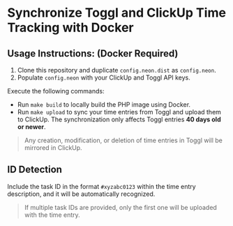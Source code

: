 # Synchronize Toggl and ClickUp Time Tracking with Docker

## Usage Instructions: (Docker Required)

1. Clone this repository and duplicate `config.neon.dist` as `config.neon`.
2. Populate `config.neon` with your ClickUp and Toggl API keys.

Execute the following commands:

- Run `make build` to locally build the PHP image using Docker.
- Run `make upload` to sync your time entries from Toggl and upload them to ClickUp. The synchronization only affects Toggl entries **40 days old or newer**.

> Any creation, modification, or deletion of time entries in Toggl will be mirrored in ClickUp.

## ID Detection

Include the task ID in the format `#xyzabc0123` within the time entry description, and it will be automatically recognized.

>If multiple task IDs are provided, only the first one will be uploaded with the time entry.
